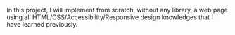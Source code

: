 In this project, I will implement from scratch, without any library, a web page using all HTML/CSS/Accessibility/Responsive design knowledges that I have learned previously.